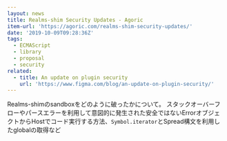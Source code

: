 ```yaml
---
layout: news
title: Realms-shim Security Updates - Agoric
item-url: 'https://agoric.com/realms-shim-security-updates/'
date: '2019-10-09T09:28:36Z'
tags:
  - ECMAScript
  - library
  - proposal
  - security
related:
  - title: An update on plugin security
    url: 'https://www.figma.com/blog/an-update-on-plugin-security/'
---
```

Realms-shimのsandboxをどのように破ったかについて。
スタックオーバーフローやパースエラーを利用して意図的に発生された安全ではないErrorオブジェクトからHostでコード実行する方法、`Symbol.iterator`とSpread構文を利用したglobalの取得など

